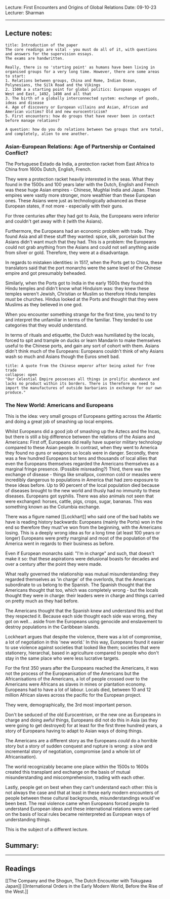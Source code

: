 Lecture: First Encounters and Origins of Global Relations
Date: 09-10-23
Lecturer: Sharman

---
## Lecture notes:

```ad-info
title: Introduction of the paper
The core readings are vital - you must do all of it, with questions and answers for the supervision essays.
The exams are handwritten.

Really, there is no 'starting point' as humans have been living in organised groups for a very long time. However, there are some areas to start:
1. Relations between groups, China and Rome, Indian Ocean, Polynesians, the Silk Road and the Vikings
2. 1500 a a starting point for global politics: European voyages of West and East, 1492, 1498 and all that
3. The birth of a globally interconnected system: exchange of goods, ideas and disease
4. Age of discovery or European villains and Asian, African and American victims? Old and new eurocentricism?
5. First encounters: how do groups that have never been in contact before manage relations?

A question: how do you do relations between two groups that are total, and completely, alien to one another.
```

### Asian-European Relations: Age of Partnership or Contained Conflict?

The Portuguese Estado da India, a protection racket from East Africa to China from 1600s Dutch, English, French.

They were a protection racket heavily interested in the seas. What they found in the 1500s and 100 years later with the Dutch, English and French was these huge Asian empires - Chinese, Mughlai India and Japan. These empires were vastly more stronger, more wealthier than these European ones. These Asians were just as technologically advanced as these European states, if not more - especially with their guns.

For three centuries after they had got to Asia, the Europeans were inferior and couldn't get away with it (with the Asians).

Furthermore, the Europeans had an economic problem with trade. They found Asia and all these stuff they wanted: spice, silk, porcelain but the Asians didn't want much that they had. This is a problem: the Europeans could not grab anything from the Asians and could not sell anything aside from silver or gold. Therefore, they were at a disadvantage.

In regards to mistaken identities: in 1517, when the Ports get to China, these translators said that the port monarchs were the same level of the Chinese empire and got presumably beheaded.

Similarly, when the Ports got to India in the early 1500s they found this Hindu temples and didn't know what Hinduism was: they knew these temples weren't Jewish, Christian or Muslim so therefore Hindu temples *must* be churches. Hindus looked at the Ports and thought that they were Muslims as they believed in one god.

When you encounter something strange for the first time, you tend to try and interpret the unfamiliar in terms of the familiar. They tended to use categories that they would understand.

In terms of rituals and etiquette, the Dutch was humiliated by the locals, forced to spit and trample on ducks or learn Mandarin to make themselves useful to the Chinese ports, and gain any sort of cohort with them. Asians didn't think much of the Europeans: Europeans couldn't think of why Asians wash so much and Asians though the Euros smelt bad.

```ad-quote
title: A quote from the Chinese emperor after being asked for free trade
collapse: open
"Our Celestial Empire possesses all things in prolific abundance and lacks no product within its borders. There is therefore no need to import the manufactures of outside barbarians in exchange for our own produce."
```

### The New World: Americans and Europeans

This is the idea: very small groups of Europeans getting across the Atlantic and doing a great job of smashing up local empires.

Whilst Europeans did a good job of smashing up the Aztecs and the Incas, but there is still a big difference between the relations of the Asians and Americans: 
First off, Europeans did really have superior military technology compared to these Asian people. In contrast, when they went to America they found no guns or weapons so locals were in danger.
Secondly, there was a few hundred Europeans but tens and thousands of local allies that even the Europeans themselves regarded the Americans themselves as a marginal fringe presence.
(Possible misreading?)
Third, there was the exchange of disease - things like smallpox, common cold or measles were incredibly dangerous to populations in America that had zero exposure to these ideas before. Up to 90 percent of the local population died because of diseases brought to the new world and thusly had no immunity to these diseases. Europeans got syphilis.
There was also animals not seen that were exchanged: horses, cattle, pigs, crops, sugar, bananas.
This was something known as the Columbia exchange.

There was a figure named [[Lockhart]] who said one of the bad habits we have is reading history backwards: Europeans (mainly the Ports) won in the end so therefore they must've won from the beginning, with the Americans losing. This is a deeply wrong idea as for a long time (at least 100 years or longer) Europeans were pretty marginal and most of the population of the America went in regards to their business as before.


Even if European monarchs said: "I'm in charge" and such, that doesn't make it so: that these aspirations were delusional boasts for decades and over a century after the point they were made.

What really governed the relationship was mutual misunderstanding: they regarded themselves as 'in charge' of the overlords, that the Americans subordinate to us belong to the Spanish. The Spanish thought that the Americans thought that too, which was completely wrong - but the locals thought they were in charge: their leaders were in charge and things carried on pretty much as they had before.

The Americans thought that the Spanish knew and understand this and that they respected it. Because each side thought each side was wrong, they got on well... aside from the Europeans using genocide and enslavement to destroy populations in the Caribbean islands.

Lockheart argues that despite the violence, there was a lot of compromise, a lot of negotiation in this 'new world.' In this way, Europeans found it easier to use violence against societies that looked like them; societies that were stationery, hierarchal, based in agriculture compared to people who don't stay in the same place who were less lucrative targets.

For the first 350 years after the Europeans reached the Americans, it was not the process of the Europeanisation of the Americans but the Africanisations of the Americans, a lot of people crossed over to the Americans were Africans as slaves in mines or plantation economy. Europeans had to have a lot of labour. Locals died, between 10 and 12 million African slaves across the pacific for the European project.

They were, demographically, the 3rd most important person.

Don't be seduced of the old Eurocentrism, or the new one as Europeans in charge and doing awful things, Europeans did not do this in Asia (as they were going to get destroyed) for at least for the first three hundred years, a story of Europeans having to adapt to Asian ways of doing things.

The Americans are a different story as the Europeans *could* do a horrible story but a story of sudden conquest and rupture is wrong: a slow and incremental story of negotiation, compromise (and a whole lot of Africanisation).

The world recognizably became one place within the 1500s to 1600s created this transplant and exchange on the basis of mutual misunderstanding and miscomprehension, trading with each other.

Lastly, people get on best when they can't understand each other: this is not always the case and that at least in these early modern encounters of people between these cultural backgrounds, misunderstandings would've been best. The real violence came when Europeans forced people to understand European ideas and these international relations were carried on the basis of local rules became reinterpreted as European ways of understanding things.

This is the subject of a different lecture.
## Summary:

---

## Readings

[[The Company and the Shogun, The Dutch Encounter with Tokugawa Japan]]
[[International Orders in the Early Modern World, Before the Rise of the West.]]
